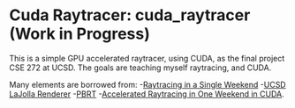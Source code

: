 # Cuda Raytracer: cuda_raytracer (Work in Progress)

This is a simple GPU accelerated raytracer, using CUDA, as the final project CSE 272 at UCSD. The goals are teaching myself raytracing, and CUDA.

Many elements are borrowed from:
-[Raytracing in a Single Weekend](https://raytracing.github.io/)
-[UCSD LaJolla Renderer](https://github.com/BachiLi/lajolla_public)
-[PBRT](https://pbrt.org/)
-[Accelerated Raytracing in One Weekend in CUDA](https://developer.nvidia.com/blog/accelerated-ray-tracing-cuda/).




